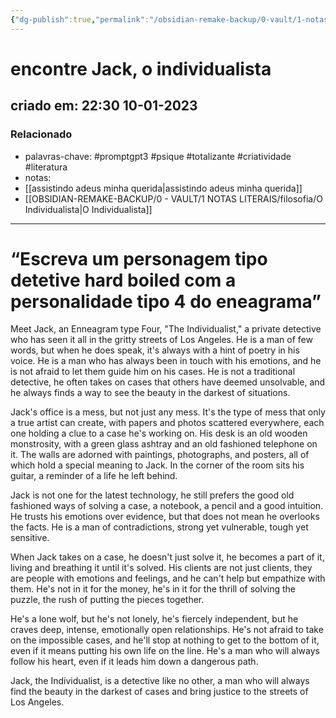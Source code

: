 ```yaml
---
{"dg-publish":true,"permalink":"/obsidian-remake-backup/0-vault/1-notas-literais/filosofia/encontre-jack-o-individualista/","tags":["promptgpt3","psique","totalizante","criatividade","literatura"],"dgHomeLink":true,"dgShowLocalGraph":true,"dgShowFileTree":true,"noteIcon":""}
---
```


# encontre Jack, o individualista
## criado em: 22:30 10-01-2023

### Relacionado
- palavras-chave: #promptgpt3 #psique #totalizante #criatividade #literatura 
- notas: 
- [[assistindo adeus minha querida\|assistindo adeus minha querida]]
- [[OBSIDIAN-REMAKE-BACKUP/0 - VAULT/1 NOTAS LITERAIS/filosofia/O Individualista\|O Individualista]]
---
# “Escreva um personagem tipo detetive hard boiled com a personalidade tipo 4 do eneagrama”

Meet Jack, an Enneagram type Four, "The Individualist," a private detective who has seen it all in the gritty streets of Los Angeles. He is a man of few words, but when he does speak, it's always with a hint of poetry in his voice. He is a man who has always been in touch with his emotions, and he is not afraid to let them guide him on his cases. He is not a traditional detective, he often takes on cases that others have deemed unsolvable, and he always finds a way to see the beauty in the darkest of situations.

Jack's office is a mess, but not just any mess. It's the type of mess that only a true artist can create, with papers and photos scattered everywhere, each one holding a clue to a case he's working on. His desk is an old wooden monstrosity, with a green glass ashtray and an old fashioned telephone on it. The walls are adorned with paintings, photographs, and posters, all of which hold a special meaning to Jack. In the corner of the room sits his guitar, a reminder of a life he left behind.

Jack is not one for the latest technology, he still prefers the good old fashioned ways of solving a case, a notebook, a pencil and a good intuition. He trusts his emotions over evidence, but that does not mean he overlooks the facts. He is a man of contradictions, strong yet vulnerable, tough yet sensitive.

When Jack takes on a case, he doesn't just solve it, he becomes a part of it, living and breathing it until it's solved. His clients are not just clients, they are people with emotions and feelings, and he can't help but empathize with them. He's not in it for the money, he's in it for the thrill of solving the puzzle, the rush of putting the pieces together.

He's a lone wolf, but he's not lonely, he's fiercely independent, but he craves deep, intense, emotionally open relationships. He's not afraid to take on the impossible cases, and he'll stop at nothing to get to the bottom of it, even if it means putting his own life on the line. He's a man who will always follow his heart, even if it leads him down a dangerous path.

Jack, the Individualist, is a detective like no other, a man who will always find the beauty in the darkest of cases and bring justice to the streets of Los Angeles.